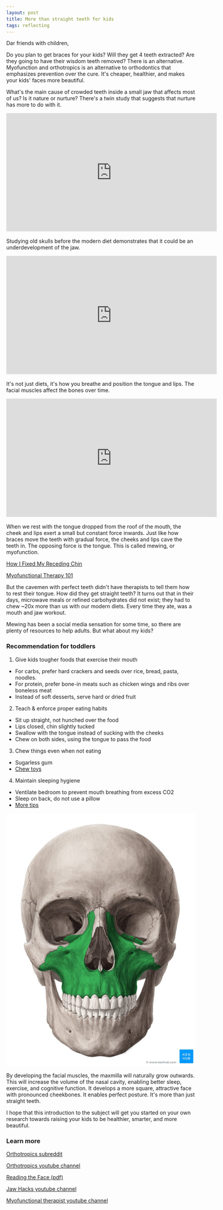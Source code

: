 ```yaml
---
layout: post
title: More than straight teeth for kids
tags: reflecting
---
```


Dar friends with children,

Do you plan to get braces for your kids? Will they get 4 teeth extracted? Are they going to have their wisdom teeth removed? There is an alternative. Myofunction and orthotropics is an alternative to orthodontics that emphasizes prevention over the cure. It's cheaper, healthier, and makes your kids' faces more beautiful. 

What's the main cause of crowded teeth inside a small jaw that affects most of us? Is it nature or nurture? There's a twin study that suggests that nurture has more to do with it.

<iframe width="560" height="315" src="https://www.youtube.com/embed/gkURkQX7xUY?si=X_tGVeqc1DODfXM5" title="YouTube video player" frameborder="0" allow="accelerometer; autoplay; clipboard-write; encrypted-media; gyroscope; picture-in-picture; web-share" referrerpolicy="strict-origin-when-cross-origin" allowfullscreen></iframe>

Studying old skulls before the modern diet demonstrates that it could be an underdevelopment of the jaw.

<iframe width="560" height="315" src="https://www.youtube.com/embed/li1kO3hg4iE?si=HxBSDOiN8YvFLPXB" title="YouTube video player" frameborder="0" allow="accelerometer; autoplay; clipboard-write; encrypted-media; gyroscope; picture-in-picture; web-share" referrerpolicy="strict-origin-when-cross-origin" allowfullscreen></iframe>

It's not just diets, it's how you breathe and position the tongue and lips. The facial muscles affect the bones over time.

<iframe width="560" height="315" src="https://www.youtube.com/embed/zbzT00Cyq-g?si=Y7g1ZsiueJ1plRdU" title="YouTube video player" frameborder="0" allow="accelerometer; autoplay; clipboard-write; encrypted-media; gyroscope; picture-in-picture; web-share" referrerpolicy="strict-origin-when-cross-origin" allowfullscreen></iframe>

When we rest with the tongue dropped from the roof of the mouth, the cheek and lips exert a small but constant force inwards. Just like how braces move the teeth with gradual force, the cheeks and lips cave the teeth in. The opposing force is the tongue. This is called mewing, or myofunction.

[How I Fixed My Receding Chin](https://www.youtube.com/watch?v=CpTtgdMYcwY)

[Myofunctional Therapy 101](https://youtu.be/QilfUQg5RN0?si=k_S1Y81WhxNE3Faq)

But the cavemen with perfect teeth didn't have therapists to tell them how to rest their tongue. How did they get straight teeth? It turns out that in their days, microwave meals or refined carbohydrates did not exist; they had to chew ~20x more than us with our modern diets. Every time they ate, was a mouth and jaw workout. 

Mewing has been a social media sensation for some time, so there are plenty of resources to help adults. But what about my kids? 

### Recommendation for toddlers

1. Give kids tougher foods that exercise their mouth
  - For carbs, prefer hard crackers and seeds over rice, bread, pasta, noodles.
  - For protein, prefer bone-in meats such as chicken wings and ribs over boneless meat
  - Instead of soft desserts, serve hard or dried fruit
2. Teach & enforce proper eating habits
  - Sit up straight, not hunched over the food
  - Lips closed, chin slightly tucked
  - Swallow with the tongue instead of sucking with the cheeks
  - Chew on both sides, using the tongue to pass the food
3. Chew things even when not eating
  - Sugarless gum
  - [Chew toys](https://www.youtube.com/watch?v=Qr5Lo0wVxnw)
4. Maintain sleeping hygiene
  - Ventilate bedroom to prevent mouth breathing from excess CO2
  - Sleep on back, do not use a pillow
  - [More tips](https://www.radianceomt.ca/peer-reviewed-articles-orofacial-myofunctional-therapy/sleep-hygiene/)

![maxmilla](/assets/maxmilla.jpeg)

By developing the facial muscles, the maxmilla will naturally grow outwards. This will increase the volume of the nasal cavity, enabling better sleep, exercise, and cognitive function. It develops a more square, attractive face with pronounced cheekbones. It enables perfect posture. It's more than just straight teeth.

I hope that this introduction to the subject will get you started on your own research towards raising your kids to be healthier, smarter, and more beautiful.


### Learn more

[Orthotropics subreddit](https://www.reddit.com/r/orthotropics/)

[Orthotropics youtube channel](https://www.youtube.com/@Orthotropics/videos)

[Reading the Face (pdf)](https://johnmeworthotropics.co.uk/the-cause-and-cure-of-malocclusion/orthotropics_download/The%20Cause%20Of%20Malocclusion%20-%20Reading%20The%20Face.pdf)

[Jaw Hacks youtube channel](https://www.youtube.com/@JawHacks)

[Myofunctional therapist youtube channel](https://www.youtube.com/@sarahkh12/videos)